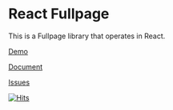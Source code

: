 # React Fullpage

This is a Fullpage library that operates in React.

[Demo](https://shinyongjun.com/react-fullpage/example)

[Document](https://shinyongjun.com/react-fullpage/document)

[Issues](https://github.com/shinyj1991/react-fullpage/issues)

[![Hits](https://hits.seeyoufarm.com/api/count/incr/badge.svg?url=https%3A%2F%2Fgithub.com%2Fshinyj1991%2Freact-fullpage&count_bg=%2379C83D&title_bg=%23555555&icon=&icon_color=%23E7E7E7&title=hits&edge_flat=false)](https://hits.seeyoufarm.com)
